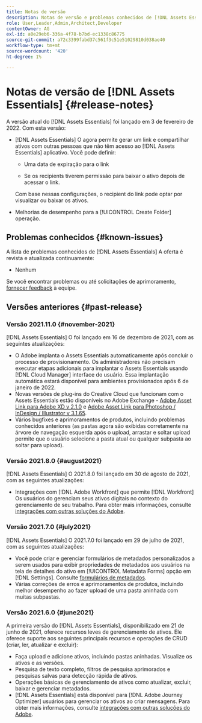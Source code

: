 ```yaml
---
title: Notas de versão
description: Notas de versão e problemas conhecidos de [!DNL Assets Essentials]
role: User,Leader,Admin,Architect,Developer
contentOwner: AG
exl-id: a0e29eb6-336a-4f78-b7bd-ec1338c86775
source-git-commit: a72c3399fabd37c561f3c51e51029810d038ae40
workflow-type: tm+mt
source-wordcount: '420'
ht-degree: 1%

---
```


# Notas de versão de [!DNL Assets Essentials] {#release-notes}

A versão atual do [!DNL Assets Essentials] foi lançado em 3 de fevereiro de 2022. Com esta versão:

* [!DNL Assets Essentials] O agora permite gerar um link e compartilhar ativos com outras pessoas que não têm acesso ao [!DNL Assets Essentials] aplicativo. Você pode definir: <!-- CQ-4329575 -->

   * Uma data de expiração para o link

   * Se os recipients tiverem permissão para baixar o ativo depois de acessar o link.

   Com base nessas configurações, o recipient do link pode optar por visualizar ou baixar os ativos.

* Melhorias de desempenho para a [!UICONTROL Create Folder] operação. <!-- CQ-4338818 -->

## Problemas conhecidos {#known-issues}

A lista de problemas conhecidos de [!DNL Assets Essentials] A oferta é revista e atualizada continuamente:

* Nenhum

Se você encontrar problemas ou até solicitações de aprimoramento, [fornecer feedback](#provide-feedback) à equipe.

## Versões anteriores {#past-release}

### Versão 2021.11.0 {#november-2021}

[!DNL Assets Essentials] O foi lançado em 16 de dezembro de 2021, com as seguintes atualizações:

* O Adobe implanta o Assets Essentials automaticamente após concluir o processo de provisionamento. Os administradores não precisam executar etapas adicionais para implantar o Assets Essentials usando [!DNL Cloud Manager] interface do usuário. Essa implantação automática estará disponível para ambientes provisionados após 6 de janeiro de 2022.
* Novas versões de plug-ins do Creative Cloud que funcionam com o Assets Essentials estão disponíveis no Adobe Exchange - [Adobe Asset Link para Adobe XD v 2.1.0](https://exchange.adobe.com/creativecloud/plugindetails.html/app/cc/61d229b9) e [Adobe Asset Link para Photoshop / InDesign / Illustrator v 3.1.65](https://exchange.adobe.com/creativecloud.details.106875.adobe-asset-link-cep.html).
* Vários bugfixes e aprimoramentos de produtos, incluindo problemas conhecidos anteriores (as pastas agora são exibidas corretamente na árvore de navegação esquerda após o upload<!-- CQ-4337638 -->, arrastar e soltar upload permite que o usuário selecione a pasta atual ou qualquer subpasta ao soltar para upload<!-- CQ-4327753 -->).

### Versão 2021.8.0 {#august2021}

[!DNL Assets Essentials] O 2021.8.0 foi lançado em 30 de agosto de 2021, com as seguintes atualizações:

* Integrações com [!DNL Adobe Workfront] que permite [!DNL Workfront] Os usuários do gerenciam seus ativos digitais no contexto do gerenciamento de seu trabalho. Para obter mais informações, consulte [integrações com outras soluções do Adobe](/help/integration.md).

### Versão 2021.7.0 {#july2021}

[!DNL Assets Essentials] O 2021.7.0 foi lançado em 29 de julho de 2021, com as seguintes atualizações:

* Você pode criar e gerenciar formulários de metadados personalizados a serem usados para exibir propriedades de metadados aos usuários na tela de detalhes do ativo em [!UICONTROL Metadata Forms] opção em [!DNL Settings]. Consulte [formulários de metadados](metadata.md#metadata-forms).
* Várias correções de erros e aprimoramentos de produtos, incluindo melhor desempenho ao fazer upload de uma pasta aninhada com muitas subpastas.

### Versão 2021.6.0 {#june2021}

A primeira versão do [!DNL Assets Essentials], disponibilizado em 21 de junho de 2021, oferece recursos leves de gerenciamento de ativos. Ele oferece suporte aos seguintes principais recursos e operações de CRUD (criar, ler, atualizar e excluir):

* Faça upload e adicione ativos, incluindo pastas aninhadas. Visualize os ativos e as versões.
* Pesquisa de texto completo, filtros de pesquisa aprimorados e pesquisas salvas para detecção rápida de ativos.
* Operações básicas de gerenciamento de ativos como atualizar, excluir, baixar e gerenciar metadados.
* [!DNL Assets Essentials] está disponível para [!DNL Adobe Journey Optimizer] usuários para gerenciar os ativos ao criar mensagens. Para obter mais informações, consulte [integrações com outras soluções do Adobe](/help/integration.md).

